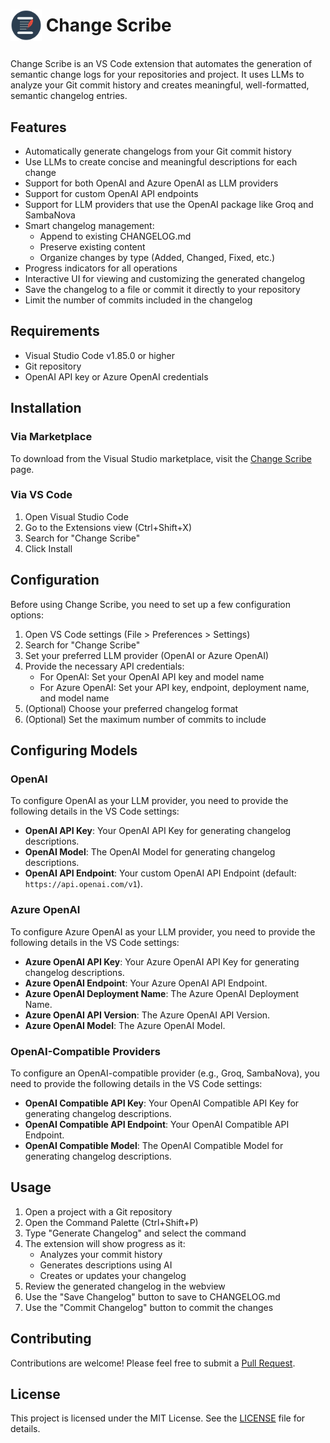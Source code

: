 # <p style="display: flex; align-items: center;"><img src="media/icon.png" width="50" height="50" alt="Change Scribe Logo">&nbsp;Change Scribe</p>

Change Scribe is an VS Code extension that automates the generation of semantic change logs for your repositories and project. It uses LLMs to analyze your Git commit history and creates meaningful, well-formatted, semantic changelog entries.

## Features

- Automatically generate changelogs from your Git commit history
- Use LLMs to create concise and meaningful descriptions for each change
- Support for both OpenAI and Azure OpenAI as LLM providers
- Support for custom OpenAI API endpoints
- Support for LLM providers that use the OpenAI package like Groq and SambaNova
- Smart changelog management:
  - Append to existing CHANGELOG.md
  - Preserve existing content
  - Organize changes by type (Added, Changed, Fixed, etc.)
- Progress indicators for all operations
- Interactive UI for viewing and customizing the generated changelog
- Save the changelog to a file or commit it directly to your repository
- Limit the number of commits included in the changelog

## Requirements

- Visual Studio Code v1.85.0 or higher
- Git repository
- OpenAI API key or Azure OpenAI credentials

## Installation

### Via Marketplace
To download from the Visual Studio marketplace, visit the [Change Scribe](https://marketplace.visualstudio.com/items?itemName=kwesinavilot.changescribe) page.

### Via VS Code
1. Open Visual Studio Code
2. Go to the Extensions view (Ctrl+Shift+X)
3. Search for "Change Scribe"
4. Click Install

## Configuration

Before using Change Scribe, you need to set up a few configuration options:

1. Open VS Code settings (File > Preferences > Settings)
2. Search for "Change Scribe"
3. Set your preferred LLM provider (OpenAI or Azure OpenAI)
4. Provide the necessary API credentials:
   - For OpenAI: Set your OpenAI API key and model name
   - For Azure OpenAI: Set your API key, endpoint, deployment name, and model name
5. (Optional) Choose your preferred changelog format
6. (Optional) Set the maximum number of commits to include

## Configuring Models

### OpenAI

To configure OpenAI as your LLM provider, you need to provide the following details in the VS Code settings:

- **OpenAI API Key**: Your OpenAI API Key for generating changelog descriptions.
- **OpenAI Model**: The OpenAI Model for generating changelog descriptions.
- **OpenAI API Endpoint**: Your custom OpenAI API Endpoint (default: `https://api.openai.com/v1`).

### Azure OpenAI

To configure Azure OpenAI as your LLM provider, you need to provide the following details in the VS Code settings:

- **Azure OpenAI API Key**: Your Azure OpenAI API Key for generating changelog descriptions.
- **Azure OpenAI Endpoint**: Your Azure OpenAI API Endpoint.
- **Azure OpenAI Deployment Name**: The Azure OpenAI Deployment Name.
- **Azure OpenAI API Version**: The Azure OpenAI API Version.
- **Azure OpenAI Model**: The Azure OpenAI Model.

### OpenAI-Compatible Providers

To configure an OpenAI-compatible provider (e.g., Groq, SambaNova), you need to provide the following details in the VS Code settings:

- **OpenAI Compatible API Key**: Your OpenAI Compatible API Key for generating changelog descriptions.
- **OpenAI Compatible API Endpoint**: Your OpenAI Compatible API Endpoint.
- **OpenAI Compatible Model**: The OpenAI Compatible Model for generating changelog descriptions.

## Usage

1. Open a project with a Git repository
2. Open the Command Palette (Ctrl+Shift+P)
3. Type "Generate Changelog" and select the command
4. The extension will show progress as it:
   - Analyzes your commit history
   - Generates descriptions using AI
   - Creates or updates your changelog
5. Review the generated changelog in the webview
6. Use the "Save Changelog" button to save to CHANGELOG.md
7. Use the "Commit Changelog" button to commit the changes

## Contributing

Contributions are welcome! Please feel free to submit a [Pull Request](https://github.com/kwesinavilot/changescribe/pulls).

## License

This project is licensed under the MIT License. See the [LICENSE](LICENSE) file for details.
